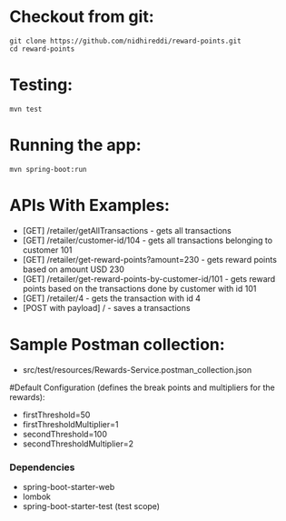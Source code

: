 # Checkout from git:
    git clone https://github.com/nidhireddi/reward-points.git
    cd reward-points

# Testing:
    mvn test

# Running the app:
    mvn spring-boot:run 


# APIs With Examples:
* [GET] /retailer/getAllTransactions - gets all transactions
* [GET] /retailer/customer-id/104 - gets all transactions belonging to customer 101
* [GET] /retailer/get-reward-points?amount=230 - gets reward points based on amount USD 230
* [GET] /retailer/get-reward-points-by-customer-id/101 - gets reward points based on the transactions done by customer with id 101
* [GET] /retailer/4 - gets the transaction with id 4
* [POST with payload] / - saves a transactions

# Sample Postman collection:
* src/test/resources/Rewards-Service.postman_collection.json


#Default Configuration (defines the break points and multipliers for the rewards):
* firstThreshold=50
* firstThresholdMultiplier=1
* secondThreshold=100
* secondThresholdMultiplier=2

### Dependencies
* spring-boot-starter-web
* lombok
* spring-boot-starter-test (test scope)
